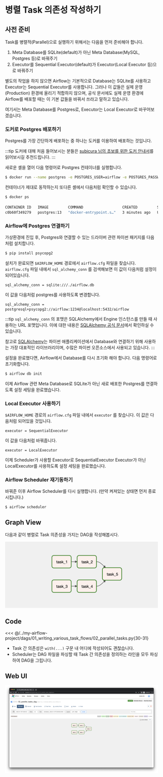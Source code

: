 # 병렬 Task 의존성 작성하기

## 사전 준비

Task를 병렬적(Parallel)으로 실행하기 위해서는 다음을 먼저 준비해야 합니다.

1. Meta Database를 SQLite(default)가 아닌 Meta Database(MySQL, Postgres 등)로 바꿔주기
2. Executor를 Sequential Executor(default)가 Executor(Local Executor 등)으로 바꿔주기

별도의 작업을 하지 않으면 Airflow는 기본적으로 Database는 SQLite를 사용하고 Executor는 Sequential Executor를 사용합니다.
그러나 이 값들은 실제 운영(Production) 환경에 올리기 적합하지 않으며, 공식 문서에도 실제 운영 환경에 Airflow를 배포할 때는 이 기본 값들을 바꿔서 쓰라고 말하고 있습니다.

여기서는 Meta Database를 Postgres로, Executor는 Local Executor로 바꾸어보겠습니다.

### 도커로 Postgres 배포하기

Postgres를 가장 간단하게 배포하는 중 하나는 도커를 이용하여 배포하는 것입니다.

:::tip
도커에 대해 처음 들어보시는 분들은 [subicura 님의 초보를 위한 도커 안내서](https://subicura.com/2017/01/19/docker-guide-for-beginners-1.html)를 읽어보시길 추천드립니다.
:::

새로운 셸을 열어 다음 명령어로 Postgres 컨테이너를 실행합니다.

```bash
$ docker run --name postgres -e POSTGRES_USER=airflow -e POSTGRES_PASSWORD=1234 -p 5432:5432 postgres:13
```

컨테이너가 제대로 동작하는지 또다른 셸에서 다음처럼 확인할 수 있습니다.

```bash
$ docker ps

CONTAINER ID   IMAGE         COMMAND                  CREATED         STATUS              PORTS                    NAMES
c0b60f349279   postgres:13   "docker-entrypoint.s…"   3 minutes ago   Up About a minute   0.0.0.0:5432->5432/tcp   postgre
```

### Airflow에 Postgres 연결하기

가상환경에 진입 후, Postgres와 연결할 수 있는 드라이버 관련 파이썬 패키지를 다음처럼 설치합니다.

```bash
$ pip install psycopg2
```

설치가 완료되면 `$AIRFLOW_HOME` 경로에서 `airflow.cfg` 파일을 찾습니다.
`airflow.cfg` 파일 내에서 `sql_alchemy_conn` 를 검색해보면 이 값이 다음처럼 설정이 되어있습니다.

```
sql_alchemy_conn = sqlite:///./airflow.db
```

이 값을 다음처럼 postgres를 사용하도록 변경합니다.

```
sql_alchemy_conn = postgresql+psycopg2://airflow:1234@localhost:5432/airflow
```

:::tip
`sql_alchemy_conn` 의 포맷은 SQLAlchemy에서 Engine 인스턴스를 만들 때 사용하는 URL 포맷입니다.
이에 대한 내용은 [SQLAlchemy 공식 문서](https://docs.sqlalchemy.org/en/14/core/engines.html)에서 확인하실 수 있습니다.

참고로 [SQLAlchemy](https://github.com/sqlalchemy/sqlalchemy)는 파이썬 애플리케이션에서 Database와 연결하기 위해 사용하는 가장 대표적인 라이브러리이며, 수많은 파이썬 오픈소스에서 사용되고 있습니다.
:::

설정을 완료했다면, Airflow에서 Database를 다시 초기화 해야 합니다. 다음 명령어로 초기화합니다.

```bash
$ airflow db init
```

이제 Airflow 관련 Meta Database로 SQLite가 아닌 새로 배포한 Postgres를 연결하도록 설정 세팅을 완료했습니다.

### Local Executor 사용하기

 `$AIRFLOW_HOME` 경로의 `airflow.cfg` 파일 내에서 `executor` 를 찾습니다. 이 값은 다음처럼 되어있을 것입니다.

```
executor = SequentialExecutor
```

이 값을 다음처럼 바꿔줍니다.

```
executor = LocalExecutor
```

이제 Scheduler가 사용할 Executor로 SequentialExecutor Executor가 아닌 LocalExecutor를 사용하도록 설정 세팅을 완료했습니다.

### Airflow Scheduler 재기동하기

바꿔준 이후 Airflow Scheduler를 다시 실행합니다. (만약 켜져있는 상태면 먼저 종료시킵니다.)

```bash
$ airflow scheduler
```

## Graph View

다음과 같이 병렬로 Task 의존성을 가지는 DAG을 작성해봅시다.

![image-20220122122532097](./image-20220122122532097.png)

## Code

<<< @/../my-airflow-project/dags/01_writing_various_task_flows/02_parallel_tasks.py{30-31}

- Task 간 의존성은 `with(...)` 구문 내 어디에 작성되어도 괜찮습니다.
- Scheduler는 DAG 파일을 파싱할 때 Task 간 의존성을 정의하는 라인을 모두 파싱하여 DAG을 그립니다.

## Web UI

![image-20220122122006564](./image-20220122115223321.png)
